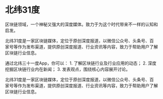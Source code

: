 # 

# 北纬31度

区块链领域，一个神秘又强大的深度媒体。致力于为这个时代带来不一样的认知和启发。

北纬31度是一家区块链媒体，定位于原创深度报道，以微信公众号、头条号、百家号等作为发布渠道，提供原创深度报道、行业资讯等内容，致力于帮助用户了解区块链行业信息。

 通过北纬三十一度App，你可以： 1. 了解区块链行业及行业应用的动态； 2. 深度挖掘区块链行业内在新闻； 3. 发表观点，围绕核心内容展开讨论。

北纬31度是一家区块链媒体，定位于原创深度报道，以微信公众号、头条号、百家号等作为发布渠道，提供原创深度报道、行业资讯等内容，致力于帮助用户了解区块链行业信息。

